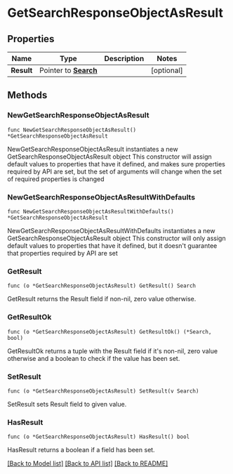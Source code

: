 # GetSearchResponseObjectAsResult

## Properties

Name | Type | Description | Notes
------------ | ------------- | ------------- | -------------
**Result** | Pointer to [**Search**](Search.md) |  | [optional] 

## Methods

### NewGetSearchResponseObjectAsResult

`func NewGetSearchResponseObjectAsResult() *GetSearchResponseObjectAsResult`

NewGetSearchResponseObjectAsResult instantiates a new GetSearchResponseObjectAsResult object
This constructor will assign default values to properties that have it defined,
and makes sure properties required by API are set, but the set of arguments
will change when the set of required properties is changed

### NewGetSearchResponseObjectAsResultWithDefaults

`func NewGetSearchResponseObjectAsResultWithDefaults() *GetSearchResponseObjectAsResult`

NewGetSearchResponseObjectAsResultWithDefaults instantiates a new GetSearchResponseObjectAsResult object
This constructor will only assign default values to properties that have it defined,
but it doesn't guarantee that properties required by API are set

### GetResult

`func (o *GetSearchResponseObjectAsResult) GetResult() Search`

GetResult returns the Result field if non-nil, zero value otherwise.

### GetResultOk

`func (o *GetSearchResponseObjectAsResult) GetResultOk() (*Search, bool)`

GetResultOk returns a tuple with the Result field if it's non-nil, zero value otherwise
and a boolean to check if the value has been set.

### SetResult

`func (o *GetSearchResponseObjectAsResult) SetResult(v Search)`

SetResult sets Result field to given value.

### HasResult

`func (o *GetSearchResponseObjectAsResult) HasResult() bool`

HasResult returns a boolean if a field has been set.


[[Back to Model list]](../README.md#documentation-for-models) [[Back to API list]](../README.md#documentation-for-api-endpoints) [[Back to README]](../README.md)


